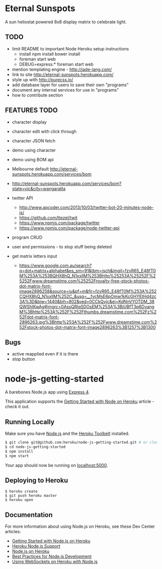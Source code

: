 # Eternal Sunspots

A sun heliostat powered 8x8 display matrix to celebrate light.

## TODO

  * limit README to important Node Heroku setup instructions
    * install
        npm install
        bower install
    * foreman start web
    * DEBUG=express:* foreman start web
  * mention templating engine - http://jade-lang.com/
  * link to site http://eternal-sunspots.herokuapp.com/
  * style up with http://purecss.io/
  * add database layer for users to save their own "programs"
  * document any internal services for use in "programs"
  * how to contribute section

## FEATURES TODO

  * character display
  * character edit with click through
  * character JSON fetch
  * demo using character
  * demo using BOM api
  * Melbourne default http://eternal-sunspots.herokuapp.com/services/bom
  * http://eternal-sunspots.herokuapp.com/services/bom?state=vic&city=wangaratta
  * twitter API
    * http://www.apcoder.com/2013/10/03/twitter-bot-20-minutes-node-js/
    * https://github.com/ttezel/twit
    * https://www.npmjs.com/package/twitter
    * https://www.npmjs.com/package/node-twitter-api
  * program CRUD
  * user and permissions - to stop stuff being deleted

  * get matrix letters input
    * https://www.google.com.au/search?q=dot+matrix+alphabet&es_sm=91&tbm=isch&imgil=fzvR65_E48fT0M%253A%253BQHX8hQ_N1xxlIM%253Bhttp%25253A%25252F%25252Fwww.dreamstime.com%25252Froyalty-free-stock-photos-dot-matrix-font-image2896258&source=iu&pf=m&fir=fzvR65_E48fT0M%253A%252CQHX8hQ_N1xxlIM%252C_&usg=__fycMsE6pOmw1kKcGHYEtHd4zc3A%3D&biw=1440&bih=802&ved=0CCkQyjc&ei=KdNnVYOTDM_38QWShIKwAg#imgrc=0AssQRlqSDOsEM%253A%3BjUBfT3p6DvangM%3Bhttp%253A%252F%252Fthumbs.dreamstime.com%252Fz%252Fdot-matrix-font-2896263.jpg%3Bhttp%253A%252F%252Fwww.dreamstime.com%252Fstock-photos-dot-matrix-font-image2896263%3B1257%3B1300
## Bugs

  * active reapplied even if it is there
  * stop button

# node-js-getting-started

A barebones Node.js app using [Express 4](http://expressjs.com/).

This application supports the [Getting Started with Node on Heroku](https://devcenter.heroku.com/articles/getting-started-with-nodejs) article - check it out.

## Running Locally

Make sure you have [Node.js](http://nodejs.org/) and the [Heroku Toolbelt](https://toolbelt.heroku.com/) installed.

```sh
$ git clone git@github.com:heroku/node-js-getting-started.git # or clone your own fork
$ cd node-js-getting-started
$ npm install
$ npm start
```

Your app should now be running on [localhost:5000](http://localhost:5000/).

## Deploying to Heroku

```
$ heroku create
$ git push heroku master
$ heroku open
```

## Documentation

For more information about using Node.js on Heroku, see these Dev Center articles:

- [Getting Started with Node.js on Heroku](https://devcenter.heroku.com/articles/getting-started-with-nodejs)
- [Heroku Node.js Support](https://devcenter.heroku.com/articles/nodejs-support)
- [Node.js on Heroku](https://devcenter.heroku.com/categories/nodejs)
- [Best Practices for Node.js Development](https://devcenter.heroku.com/articles/node-best-practices)
- [Using WebSockets on Heroku with Node.js](https://devcenter.heroku.com/articles/node-websockets)
